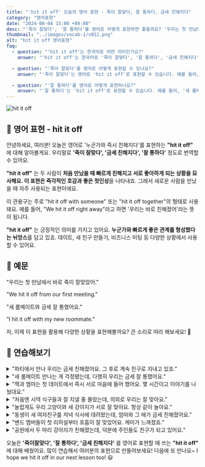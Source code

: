 ```yaml
---
title: "'hit it off' 오늘의 영어 표현 - 죽이 잘맞다, 잘 통하다, 금세 친해지다"
category: "영어표현"
date: "2024-08-04 15:00 +09:00"
desc: "'죽이 잘맞다', '잘 통하다'를 영어로 어떻게 표현하면 좋을까요? '우리는 첫 만남에서 바로 죽이 잘맞았어', '새 룸메이트와 금세 친해졌어요' 등을 영어로 표현하는 법을 배워봅시다. 다양한 예문을 통해서 연습하고 본인의 표현으로 만들어 보세요."
thumbnail: "../images/vocab-1/v012.png"
alt: "hit it off 영어표현"
faq:
  - question: "'hit it off'는 한국어로 어떤 의미인가요?"
    answer: "'hit it off'는 한국어로 '죽이 잘맞다', '잘 통하다', '금세 친해지다' 등으로 번역될 수 있습니다. 처음 만난 사람들이 빠르게 친해지고 서로 좋아하게 되는 상황을 설명할 때 사용합니다."

  - question: "'죽이 잘맞다'를 영어로 어떻게 표현할 수 있나요?"
    answer: "'죽이 잘맞다'는 영어로 'hit it off'로 표현할 수 있습니다. 예를 들어, '우리는 첫 만남에서 바로 즉이 잘 맞았어'는 'We hit it off right from our first meeting'으로 말할 수 있습니다."

  - question: "'잘 통하다'를 영어로 어떻게 표현하나요?"
    answer: "'잘 통하다'는 'hit it off'로 표현할 수 있습니다. 예를 들어, '새 룸메이트와 죽이 잘 통했어요'는 'I hit it off with my new roommate'로 말할 수 있습니다."
---
```


<img src="../images/vocab-1/v012-1.avif" alt="hit it off"/>

## 🌟 영어 표현 - hit it off

안녕하세요, 여러분! 오늘은 영어로 '누군가와 즉시 친해지다'를 표현하는 **"hit it off"** 에 대해 알아볼게요. 우리말로 **'죽이 잘맞다', '금세 친해지다', '잘 통하다'** 정도로 번역할 수 있어요.

**"hit it off"** 는 두 사람이 **처음 만났을 때 빠르게 친해지고 서로 좋아하게 되는 상황을 묘사해요. 이 표현은 즉각적인 호감과 좋은 첫인상**을 나타내죠. 그래서 새로운 사람을 만났을 때 자주 사용되는 표현이에요.

이 관용구는 주로 "hit it off with someone" 또는 "hit it off together"의 형태로 사용돼요. 예를 들어, "We hit it off right away"라고 하면 '우리는 바로 친해졌어'라는 뜻이 됩니다.

**"hit it off"** 는 긍정적인 의미를 가지고 있어요. **누군가와 빠르게 좋은 관계를 형성했다는 뉘앙스**를 담고 있죠. 데이트, 새 친구 만들기, 비즈니스 미팅 등 다양한 상황에서 사용할 수 있어요.

## 📖 예문

"우리는 첫 만남에서 바로 죽이 잘맞았어."

"We hit it off from our first meeting."

"새 룸메이트와 금세 잘 통했어요."

"I hit it off with my new roommate."

자, 이제 이 표현을 활용해 다양한 상황을 표현해볼까요? 큰 소리로 따라 해보세요! 🚀

## 💬 연습해보기

<details>
<summary>"파티에서 만나 우리는 금세 친해졌어요. 그 후로 계속 친구로 지내고 있죠."</summary>
<span>"We met at a party and really hit it off. We've been friends ever since."</span>
</details>

<details>
<summary>"새 룸메이트 만나는 게 걱정됐는데, 다행히 우리는 금세 잘 통했어요."</summary>
<span>"I was worried about meeting my new roommate, but we hit it off right away."</span>
</details>

<details>
<summary>"잭과 엠마는 첫 데이트에서 즉시 서로 마음에 들어 했어요. 몇 시간이고 이야기를 나눴대요."</summary>
<span>"Jack and Emma hit it off instantly during their first date. They talked for hours!"</span>
</details>

<details>
<summary>"처음엔 시댁 식구들과 잘 지낼 줄 몰랐는데, 의외로 우리는 잘 맞아요."</summary>
<span>"I <a href="/blog/in-english/018.didn't-expect-to-do/">didn't expect to</a> hit it off with my in-laws, but we get along great."</span>
</details>

<details>
<summary>"놀랍게도 우리 고양이와 새 강아지가 서로 잘 맞아요. 항상 같이 놀아요."</summary>
<span>"Surprisingly, my cat and the new puppy hit it off. They're always playing together."</span>
</details>

<details>
<summary>"동생이 새 여자친구를 저녁 식사에 데려왔는데, 엄마와 그 애가 금세 친해졌어요."</summary>
<span>"My brother brought his new girlfriend to dinner, and she and Mom really hit it off."</span>
</details>

<details>
<summary>"밴드 멤버들이 첫 리허설부터 호흡이 잘 맞았어요. 케미가 느껴졌죠."</summary>
<span>"The band members hit it off from their first rehearsal. You could feel the chemistry."</span>
</details>

<details>
<summary>"공원에서 두 마리 강아지가 친해졌는데, 덕분에 주인들도 친구가 되고 있어요."</summary>
<span>"The two dogs hit it off at the park, and now their owners are becoming friends too."</span>
</details>

오늘은 **'죽이잘맞다', '잘 통하다', '금세 친해지다'** 를 영어로 표현할 때 쓰는 **"hit it off"** 에 대해 배웠어요. 많이 연습해서 여러분의 표현으로 만들어보세요! 다음에 또 만나요~ I hope we hit it off in our next lesson too! 😃
